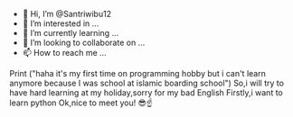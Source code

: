 - 👋 Hi, I’m @Santriwibu12
- 👀 I’m interested in ...
- 🌱 I’m currently learning ...
- 💞️ I’m looking to collaborate on ...
- 📫 How to reach me ...

<!---
Santriwibu12/Santriwibu12 is a ✨ special ✨ repository because its `README.md` (this file) appears on your GitHub profile.
You can click the Preview link to take a look at your changes.
--->
Print ("haha it's my first time on programming hobby but i can't learn anymore because I was school at islamic boarding school") 
So,i will try to have hard learning at my holiday,sorry for my bad English
Firstly,i want to learn python
Ok,nice to meet you! 😎☝


